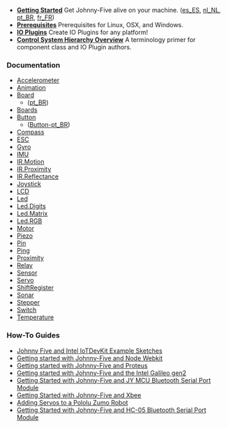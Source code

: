 <!--extract-start:guides-->

- **[Getting Started](https://github.com/rwaldron/johnny-five/wiki/Getting-Started)** Get Johnny-Five alive on your machine. ([es_ES][], [nl_NL][], [pt_BR][], [fr_FR][])
- **[Prerequisites](https://github.com/rwaldron/johnny-five/wiki/Prerequites)** Prerequisites for Linux, OSX, and Windows.
- **[IO Plugins](https://github.com/rwaldron/johnny-five/wiki/IO-Plugins)** Create IO Plugins for any platform!
- **[Control System Hierarchy Overview](https://github.com/rwaldron/johnny-five/wiki/Control-System-Hierarchy-Overview)** A terminology primer for component class and IO Plugin authors.

[es_ES]: https://github.com/rwaldron/johnny-five/wiki/Getting-Started-es_ES
[nl_NL]: https://github.com/rwaldron/johnny-five/wiki/Getting-Started-nl_NL
[pt_BR]: https://github.com/rwaldron/johnny-five/wiki/Getting-Started-pt_BR
[fr_FR]: https://github.com/rwaldron/johnny-five/wiki/Getting-Started-fr_FR

<!--extract-end:guides-->

### Documentation 

<!--extract-start:api-->

- [Accelerometer](https://github.com/rwaldron/johnny-five/wiki/Accelerometer)
- [Animation](https://github.com/rwaldron/johnny-five/wiki/Animation)
- [Board](https://github.com/rwaldron/johnny-five/wiki/Board) 
  - ([pt_BR][])
- [Boards](https://github.com/rwaldron/johnny-five/wiki/Boards) 
- [Button](https://github.com/rwaldron/johnny-five/wiki/Button) 
  - ([Button-pt_BR][])
- [Compass](https://github.com/rwaldron/johnny-five/wiki/Compass)
- [ESC](https://github.com/rwaldron/johnny-five/wiki/ESC)
- [Gyro](https://github.com/rwaldron/johnny-five/wiki/Gyro)
- [IMU](https://github.com/rwaldron/johnny-five/wiki/IMU)
- [IR.Motion](https://github.com/rwaldron/johnny-five/wiki/IR.Motion)
- [IR.Proximity](https://github.com/rwaldron/johnny-five/wiki/IR.Proximity)
- [IR.Reflectance](https://github.com/rwaldron/johnny-five/wiki/IR.Reflect.Array)
- [Joystick](https://github.com/rwaldron/johnny-five/wiki/Joystick)
- [LCD](https://github.com/rwaldron/johnny-five/wiki/LCD)
- [Led](https://github.com/rwaldron/johnny-five/wiki/Led)
- [Led.Digits](https://github.com/rwaldron/johnny-five/wiki/Led.Digits)
- [Led.Matrix](https://github.com/rwaldron/johnny-five/wiki/Led.Matrix)
- [Led.RGB](https://github.com/rwaldron/johnny-five/wiki/Led.RGB)
- [Motor](https://github.com/rwaldron/johnny-five/wiki/Motor)
- [Piezo](https://github.com/rwaldron/johnny-five/wiki/Piezo)
- [Pin](https://github.com/rwaldron/johnny-five/wiki/Pin)
- [Ping](https://github.com/rwaldron/johnny-five/wiki/Ping)
- [Proximity](https://github.com/rwaldron/johnny-five/wiki/Proximity)
- [Relay](https://github.com/rwaldron/johnny-five/wiki/Relay)
- [Sensor](https://github.com/rwaldron/johnny-five/wiki/Sensor)
- [Servo](https://github.com/rwaldron/johnny-five/wiki/Servo)
- [ShiftRegister](https://github.com/rwaldron/johnny-five/wiki/ShiftRegister)
- [Sonar](https://github.com/rwaldron/johnny-five/wiki/Sonar)
- [Stepper](https://github.com/rwaldron/johnny-five/wiki/Stepper)
- [Switch](https://github.com/rwaldron/johnny-five/wiki/Switch)
- [Temperature](https://github.com/rwaldron/johnny-five/wiki/Temperature)


<!--extract-end:api-->

[pt_BR]: https://github.com/rwaldron/johnny-five/wiki/Board-pt_BR
[Button-pt_BR]: https://github.com/rwaldron/johnny-five/wiki/Button-pt_BR

### How-To Guides

<!--extract-start:guides-->

- [Johnny Five and Intel IoTDevKit Example Sketches](https://github.com/rwaldron/johnny-five/wiki/Johnny-Five-and-Intel-IoTDevKit-Example-Sketches)
- [Getting started with Johnny-Five and Node Webkit](https://github.com/rwaldron/johnny-five/wiki/Getting-started-with-Johnny-Five-and-Node-Webkit)
- [Getting started with Johnny-Five and Proteus](https://github.com/rwaldron/johnny-five/wiki/Getting-started-with-Johnny-Five-and-Proteus)
- [Getting started with Johnny-Five and the Intel Galileo gen2](https://github.com/rwaldron/johnny-five/wiki/Getting-started-with-Johnny-Five-and-the-Intel-Galileo-gen2)
- [Getting Started with Johnny-Five and JY MCU Bluetooth Serial Port Module](https://github.com/rwaldron/johnny-five/wiki/Getting-Started-with-Johnny-Five-and-JY-MCU-Bluetooth-Serial-Port-Module)
- [Getting Started with Johnny-Five and Xbee](https://github.com/rwaldron/johnny-five/wiki/Getting-Started-with-Johnny-Five-and-Xbee)
- [Adding Servos to a Pololu Zumo Robot](https://github.com/rwaldron/johnny-five/wiki/Adding-Servos-to-a-Pololu-Zumo-Robot)
- [Getting Started with Johnny-Five and HC-05 Bluetooth Serial Port Module](https://github.com/rwaldron/johnny-five/wiki/Getting-Started-with-Johnny-Five-and-HC-05-Bluetooth-Serial-Port-Module)

<!--extract-end:guides-->

